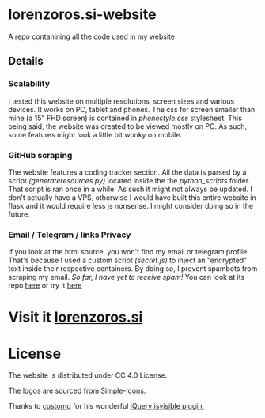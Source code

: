 # lorenzoros.si-website
A repo contanining all the code used in my website

## Details

### Scalability
I tested this website on multiple resolutions, screen sizes and various devices. It works on PC, tablet and phones. The css for screen smaller than mine (a 15" FHD screen) is contained in *phonestyle.css* stylesheet.
This being said, the website was created to be viewed mostly on PC. As such, some features might look a little bit wonky on mobile.

### GitHub scraping
The website features a coding tracker section. All the data is parsed by a script *(generateresources.py)* located inside the the *python_scripts* folder. That script is ran once in a while. As such it might not always be updated.
I don't actually have a VPS, otherwise I would have built this entire website in flask and it would require less js nonsense. I might consider doing so in the future.

### Email / Telegram / links Privacy
If you look at the html source, you won't find my email or telegram profile. That's because I used a custom script *(secret.js)* to inject an "encrypted" text inside their respective containers. By doing so, I prevent spambots from scraping my email. *So far, I have yet to receive spam!*
You can look at its repo [here](https://github.com/lorossi/email-hide) or try it [here](https://lorossi.github.io/email-hide/)

# Visit it [lorenzoros.si](https://www.lorenzoros.si)

# License
The website is distributed under CC 4.0 License.

The logos are sourced from [Simple-Icons](https://github.com/simple-icons/simple-icons).

Thanks to [customd](https://github.com/customd) for his wonderful [jQuery isvisible plugin.](https://github.com/customd/jquery-visible)
